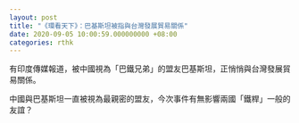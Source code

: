 ```yaml
---
layout: post
title: "《環看天下》：巴基斯坦被指與台灣發展貿易關係"
date: 2020-09-05 10:00:59.000000000 +08:00
categories: rthk
---
```


有印度傳媒報道，被中國視為「巴鐵兄弟」的盟友巴基斯坦，正悄悄與台灣發展貿易關係。

中國與巴基斯坦一直被視為最親密的盟友，今次事件有無影響兩國「鐵桿」一般的友誼？
